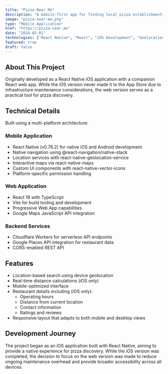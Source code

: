 ```yaml
---
title: "Pizza Near Me"
description: "A mobile-first app for finding local pizza establishments"
image: "pizza-near-me.png"
type: "Mobile Application"
href: "https://pizza-near.me"
date: "2024-02-01"
technologies: ["React Native", "React", "iOS Development", "Geolocation API", "Google Places API"]
featured: true
draft: false
---
```


## About This Project

Originally developed as a React Native iOS application with a companion React web app. While the iOS version never made it to the App Store due to infrastructure maintenance considerations, the web version serves as a practical tool for pizza discovery.

## Technical Details

Built using a multi-platform architecture:

### Mobile Application

- React Native (v0.76.2) for native iOS and Android development
- Native navigation using @react-navigation/native-stack
- Location services with react-native-geolocation-service
- Interactive maps via react-native-maps
- Custom UI components with react-native-vector-icons
- Platform-specific permission handling

### Web Application

- React 18 with TypeScript
- Vite for build tooling and development
- Progressive Web App capabilities
- Google Maps JavaScript API integration


### Backend Services

- Cloudflare Workers for serverless API endpoints
- Google Places API integration for restaurant data
- CORS-enabled REST API

## Features

- Location-based search using device geolocation
- Real-time distance calculations (iOS only)
- Mobile-optimized interface
- Restaurant details including (iOS only):
  - Operating hours
  - Distance from current location
  - Contact information
  - Ratings and reviews
- Responsive layout that adapts to both mobile and desktop views

## Development Journey

The project began as an iOS application built with React Native, aiming to provide a native experience for pizza discovery. While the iOS version was completed, the decision to focus on the web version was made to reduce ongoing maintenance overhead and provide broader accessibility across all devices.
